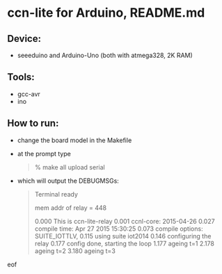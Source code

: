# ccn-lite for Arduino, README.md

## Device:
  * seeeduino and Arduino-Uno (both with atmega328, 2K RAM)

## Tools:

  * gcc-avr
  * ino

## How to run:

  * change the board model in the Makefile

  * at the prompt type

    > % make all upload serial

  * which will output the DEBUGMSGs:

    > Terminal ready
    > >>
    > mem addr of relay = 448
    > 
    > 0.000 This is ccn-lite-relay
    > 0.001   ccnl-core: 2015-04-26
    > 0.027   compile time: Apr 27 2015 15:30:25
    > 0.073   compile options: SUITE_IOTTLV, 
    > 0.115   using suite iot2014
    > 0.146 configuring the relay
    > 0.177 config done, starting the loop
    > 1.177 ageing t=1
    > 2.178 ageing t=2
    > 3.180 ageing t=3

eof

